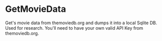 # GetMovieData
Get's movie data from themoviedb.org and dumps it into a local Sqlite DB. Used for research. You'll need to have your own valid API Key from themoviedb.org.
